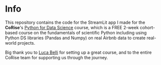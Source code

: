 # Info

This repository contains the code for the StreamLit app I made for the **CoRise**'s [Python for Data Science](https://corise.com/course/python-for-data-science) course, which is a FREE 2-week cohort-based course on the fundamentals of scientific Python including using Python DS libraries (Pandas and Numpy) on real Airbnb data to create real-world projects.

Big thank you to [Luca Belli](https://www.linkedin.com/in/lbelli/) for setting up a great course, and to the entire CoRise team for supporting us through the journey.
